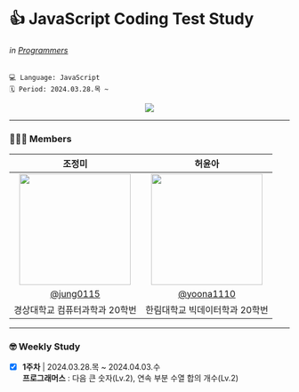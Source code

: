 # 👍 JavaScript Coding Test Study
###### in [Programmers](https://school.programmers.co.kr/learn/challenges?)  

```
💻 Language: JavaScript
🗓️ Period: 2024.03.28.목 ~
```

<div align="center">
 <a href="https://hits.seeyoufarm.com"><img src="https://hits.seeyoufarm.com/api/count/incr/badge.svg?url=https%3A%2F%2Fgithub.com%2FVSCodeNers%2Fheo-joe-js&count_bg=%23ACC19B&title_bg=%23667960&icon=ifood.svg&icon_color=%23A6E0B2&title=VSCodeNers+JavaScript&edge_flat=false"/></a>
</div>

---

### 👩🏻‍💻 Members
| 조정미 | 허윤아 |                                                                                                               
| :---: | :---: |
| <img width="200px" src="https://avatars.githubusercontent.com/u/76805879?v=4" /> | <img width="200px" src="https://avatars.githubusercontent.com/u/101046600?v=4" /> |
|  [@jung0115](https://github.com/jung0115)  | [@yoona1110](https://github.com/yoona1110)  |
| 경상대학교 컴퓨터과학과 20학번 | 한림대학교 빅데이터학과 20학번 |

---

### 🤓 Weekly Study
- [x] **1주차** | 2024.03.28.목 ~ 2024.04.03.수  
  **프로그래머스** : 다음 큰 숫자(Lv.2), 연속 부분 수열 합의 개수(Lv.2)  
